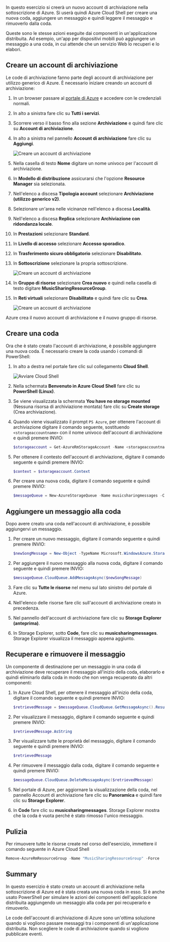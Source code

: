 In questo esercizio si creerà un nuovo account di archiviazione nella sottoscrizione di Azure. Si userà quindi Azure Cloud Shell per creare una nuova coda, aggiungere un messaggio e quindi leggere il messaggio e rimuoverlo dalla coda.

Queste sono le stesse azioni eseguite dai componenti in un'applicazione distribuita. Ad esempio, un'app per dispositivi mobili può aggiungere un messaggio a una coda, in cui attende che un servizio Web lo recuperi e lo elabori.

## <a name="create-a-storage-account"></a>Creare un account di archiviazione

Le code di archiviazione fanno parte degli account di archiviazione per utilizzo generico di Azure. È necessario iniziare creando un account di archiviazione:

1. In un browser passare al [portale di Azure](http://portal.azure.com) e accedere con le credenziali normali.
1. In alto a sinistra fare clic su **Tutti i servizi**.
1. Scorrere verso il basso fino alla sezione **Archiviazione** e quindi fare clic su **Account di archiviazione**.
1. In alto a sinistra nel pannello **Account di archiviazione** fare clic su **Aggiungi**.

    ![Creare un account di archiviazione](../images/5-create-a-storage-account-1.png)

1. Nella casella di testo **Nome** digitare un nome univoco per l'account di archiviazione.
1. In **Modello di distribuzione** assicurarsi che l'opzione **Resource Manager** sia selezionata.
1. Nell'elenco a discesa **Tipologia account** selezionare **Archiviazione (utilizzo generico v2)**.
1. Selezionare un'area nelle vicinanze nell'elenco a discesa **Località**.
1. Nell'elenco a discesa **Replica** selezionare **Archiviazione con ridondanza locale**.
1. In **Prestazioni** selezionare **Standard**.
1. In **Livello di accesso** selezionare **Accesso sporadico**.
1. In **Trasferimento sicuro obbligatorio** selezionare **Disabilitato**.
1. In **Sottoscrizione** selezionare la propria sottoscrizione.

    ![Creare un account di archiviazione](../images/5-create-a-storage-account-2.png)

1. In **Gruppo di risorse** selezionare **Crea nuovo** e quindi nella casella di testo digitare **MusicSharingResourceGroup**.
1. In **Reti virtuali** selezionare **Disabilitato** e quindi fare clic su **Crea**.

    ![Creare un account di archiviazione](../images/5-create-a-storage-account-3.png)

Azure crea il nuovo account di archiviazione e il nuovo gruppo di risorse.

## <a name="create-a-queue"></a>Creare una coda

Ora che è stato creato l'account di archiviazione, è possibile aggiungere una nuova coda. È necessario creare la coda usando i comandi di PowerShell:

1. In alto a destra nel portale fare clic sul collegamento **Cloud Shell**.

    ![Avviare Cloud Shell](../images/5-create-a-storage-queue-1.png)

1. Nella schermata **Benvenuto in Azure Cloud Shell** fare clic su **PowerShell (Linux)**.
1. Se viene visualizzata la schermata **You have no storage mounted** (Nessuna risorsa di archiviazione montata) fare clic su **Create storage** (Crea archiviazione).
1. Quando viene visualizzato il prompt `PS Azure`, per ottenere l'account di archiviazione digitare il comando seguente, sostituendo `<storageaccountname>` con il nome univoco dell'account di archiviazione e quindi premere INVIO:

    ```powershell
    $storageaccount = Get-AzureRmStorageAccount -Name <storageaccountname> -ResourceGroup  MusicSharingResourceGroup
    ```

1. Per ottenere il contesto dell'account di archiviazione, digitare il comando seguente e quindi premere INVIO:

    ```powershell
    $context = $storageaccount.Context
    ```

1. Per creare una nuova coda, digitare il comando seguente e quindi premere INVIO:

    ```powershell
    $messageQueue = New-AzureStorageQueue -Name musicsharingmessages -Context $context
    ```

## <a name="add-a-message-to-the-queue"></a>Aggiungere un messaggio alla coda

Dopo avere creato una coda nell'account di archiviazione, è possibile aggiungervi un messaggio.

1. Per creare un nuovo messaggio, digitare il comando seguente e quindi premere INVIO:

    ```powershell
    $newSongMessage = New-Object -TypeName Microsoft.WindowsAzure.Storage.Queue.CloudQueueMessage -ArgumentList "A new song has been added."
    ```

1. Per aggiungere il nuovo messaggio alla nuova coda, digitare il comando seguente e quindi premere INVIO:

    ```powershell
    $messageQueue.CloudQueue.AddMessageAsync($newSongMessage)
    ```

1. Fare clic su **Tutte le risorse** nel menu sul lato sinistro del portale di Azure.
1. Nell'elenco delle risorse fare clic sull'account di archiviazione creato in precedenza.
1. Nel pannello dell'account di archiviazione fare clic su **Storage Explorer (anteprima)**.
1. In Storage Explorer, sotto **Code**, fare clic su **musicsharingmessages**. Storage Explorer visualizza il messaggio appena aggiunto.

## <a name="retrieve-and-remove-the-message"></a>Recuperare e rimuovere il messaggio

Un componente di destinazione per un messaggio in una coda di archiviazione deve recuperare il messaggio all'inizio della coda, elaborarlo e quindi eliminarlo dalla coda in modo che non venga recuperato da altri componenti:

1. In Azure Cloud Shell, per ottenere il messaggio all'inizio della coda, digitare il comando seguente e quindi premere INVIO:

    ```powershell
    $retrievedMessage = $messageQueue.CloudQueue.GetMessageAsync().Result
    ```

1. Per visualizzare il messaggio, digitare il comando seguente e quindi premere INVIO:

    ```powershell
    $retrievedMessage.AsString
    ```

1. Per visualizzare tutte le proprietà del messaggio, digitare il comando seguente e quindi premere INVIO:

    ```powershell
    $retrievedMessage
    ```

1. Per rimuovere il messaggio dalla coda, digitare il comando seguente e quindi premere INVIO:

    ```powershell
    $messageQueue.CloudQueue.DeleteMessageAsync($retrievedMessage)
    ```

1. Nel portale di Azure, per aggiornare la visualizzazione della coda, nel pannello Account di archiviazione fare clic su **Panoramica** e quindi fare clic su **Storage Explorer**.
1. In **Code** fare clic su **musicsharingmessages**. Storage Explorer mostra che la coda è vuota perché è stato rimosso l'unico messaggio.

## <a name="cleanup"></a>Pulizia

Per rimuovere tutte le risorse create nel corso dell'esercizio, immettere il comando seguente in Azure Cloud Shell 
```powershell
Remove-AzureRmResourceGroup -Name "MusicSharingResourceGroup" -Force
```


## <a name="summary"></a>Summary

In questo esercizio è stato creato un account di archiviazione nella sottoscrizione di Azure ed è stata creata una nuova coda in esso. Si è anche usato PowerShell per simulare le azioni dei componenti dell'applicazione distribuita aggiungendo un messaggio alla coda per poi recuperarlo e rimuoverlo.

Le code dell'account di archiviazione di Azure sono un'ottima soluzione quando si vogliono passare messaggi tra i componenti di un'applicazione distribuita. Non scegliere le code di archiviazione quando si vogliono pubblicare eventi.